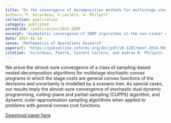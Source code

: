 ```yaml
---
title: "On the convergence of decomposition methods for multistage stochastic convex programs"
authors:'P. Girardeau, V.Leclère, A. Philpott'
collection: publication
category: published
permalink: /publication/2015-SDDP
excerpt: 'Asymptotic convergence of SDDP algorithms in the non-linear convex case.'
date: 2015-02-14
venue: 'Mathematics of Operations Research'
paperurl: 'https://pubsonline.informs.org/doi/pdf/10.1287/moor.2014.0664'
citation: 'Girardeau, Pierre, Vincent Leclere, and Andrew B. Philpott. "On the convergence of decomposition methods for multistage stochastic convex programs." Mathematics of Operations Research 40.1 (2015): 130-145.'
---
```

We prove the almost-sure convergence of a class of sampling-based nested decomposition algorithms for multistage stochastic
convex programs in which the stage costs are general convex functions of the decisions and uncertainty is modelled by a
scenario tree. As special cases, our results imply the almost-sure convergence of stochastic dual dynamic programming,
cutting-plane and partial-sampling (CUPPS) algorithm, and dynamic outer-approximation sampling algorithms when applied to
problems with general convex cost functions.

[Download paper here](../files/papers/2015-SDDP.pdf)

